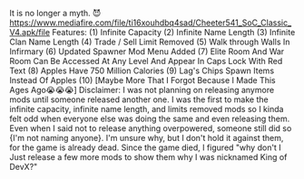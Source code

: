 It is no longer a myth. 😈
https://www.mediafire.com/file/ti16xouhdbq4sad/Cheeter541_SoC_Classic_V4.apk/file
Features: 
(1) Infinite Capacity
(2) Infinite Name Length
(3) Infinite Clan Name Length
(4) Trade / Sell Limit Removed
(5) Walk through Walls In Infirmary
(6) Updated Spawner Mod Menu Added
(7) Elite Room And War Room Can Be Accessed At Any Level And Appear In Caps Lock With Red Text
(8) Apples Have 750 Million Calories
(9) Lag's Chips Spawn Items Instead Of Apples
(10) [Maybe More That I Forgot Because I Made This Ages Ago😭😭😭]
Disclaimer:
I was not planning on releasing anymore mods until someone released another one. I was the first to make the infinite capacity, infinite name length, and limits removed mods so I kinda felt odd when everyone else was doing the same and even releasing them. Even when I said not to release anything overpowered, someone still did so {I'm not naming anyone}. I'm unsure why, but I don't hold it against them, for the game is already dead. Since the game died, I figured "why don't I Just release a few more mods to show them why I was nicknamed King of DevX?"
